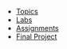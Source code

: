 * [Topics](/notes/notes_main)
* [Labs](/labs/labs_main)
* [Assignments](/assignments/assignments_main)
* [Final Project](/project/project_main)